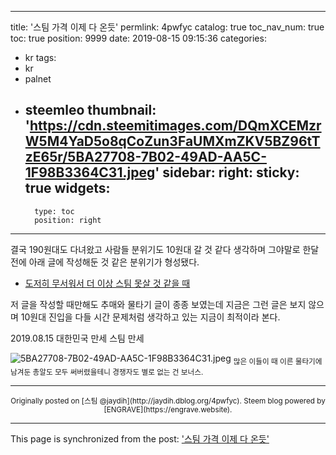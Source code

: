 
---
title: '스팀 가격 이제 다 온듯'
permlink: 4pwfyc
catalog: true
toc_nav_num: true
toc: true
position: 9999
date: 2019-08-15 09:15:36
categories:
- kr
tags:
- kr
- palnet
- steemleo
thumbnail: 'https://cdn.steemitimages.com/DQmXCEMzrW5M4YaD5o8qCoZun3FaUMXmZKV5BZ96tTzE65r/5BA27708-7B02-49AD-AA5C-1F98B3364C31.jpeg'
sidebar:
    right:
        sticky: true
widgets:
    -
        type: toc
        position: right
---


결국 190원대도 다녀왔고 사람들 분위기도 10원대 갈 것 같다 생각하며 그야말로 한달 전에 아래 글에 작성해둔 것 같은 분위기가 형성됐다.

* [도저히 무서워서 더 이상 스팀 못살 것 같을 때](https://steemit.com/kr/@jaydih/21yccv)

저 글을 작성할 때만해도 추매와 물타기 글이 종종 보였는데 지금은 그런 글은 보지 않으며 10원대 진입을 다들 시간 문제처럼 생각하고 있는 지금이 최적이라 본다.

2019.08.15 
대한민국 만세
스팀 만세

![5BA27708-7B02-49AD-AA5C-1F98B3364C31.jpeg](https://cdn.steemitimages.com/DQmXCEMzrW5M4YaD5o8qCoZun3FaUMXmZKV5BZ96tTzE65r/5BA27708-7B02-49AD-AA5C-1F98B3364C31.jpeg)
<sub>많은 이들이 때 이른 물타기에 남겨둔 총알도 모두 써버렸을테니 경쟁자도 별로 없는 건 보너스.</sub>

***
<center><sup>Originally posted on [스팀 @jaydih](http://jaydih.dblog.org/4pwfyc). Steem blog powered by [ENGRAVE](https://engrave.website).</sup></center>

- - -

This page is synchronized from the post: ['스팀 가격 이제 다 온듯'](https://steemit.com/@jaydih/4pwfyc)
